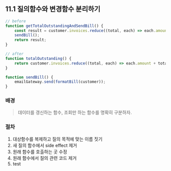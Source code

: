 ## 11.1 질의함수와 변경함수 분리하기

```js
// before
function getTotalOutstandingAndSendBill() {
    const result = customer.invoices.reduce((total, each) => each.amount + total, 0);
    sendBill();
    return result;
}
```

```js
// after
function totalOutstanding() {
    return customer.invoices.reduce((total, each) => each.amount + total, 0);
}

function sendBill() {
    emailGateway.send(formatBill(customer));
}
```

### 배경
> 데이터를 갱신하는 함수, 조회만 하는 함수를 명확히 구분하자.

### 절차
1. 대상함수를 복제하고 질의 목적에 맞는 이름 짓기
2. 새 질의 함수에서 side effect 제거
3. 원래 함수를 호출하는 곳 수정
4. 원래 함수에서 질의 관련 코드 제거
5. test